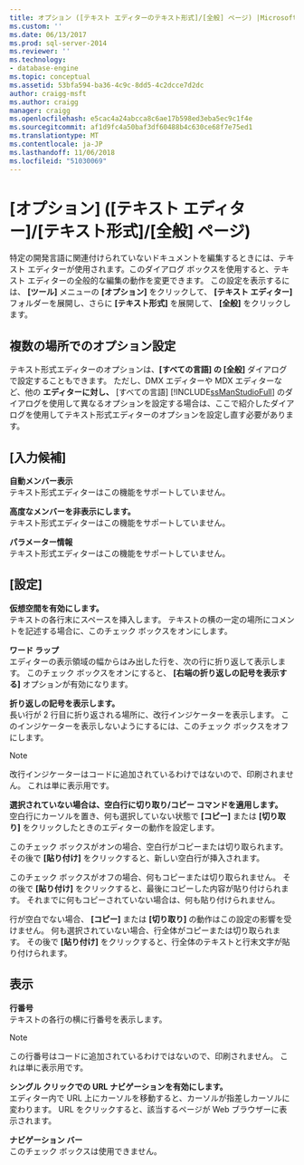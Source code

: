 ```yaml
---
title: オプション ([テキスト エディターのテキスト形式]/[全般] ページ) |Microsoft Docs
ms.custom: ''
ms.date: 06/13/2017
ms.prod: sql-server-2014
ms.reviewer: ''
ms.technology:
- database-engine
ms.topic: conceptual
ms.assetid: 53bfa594-ba36-4c9c-8dd5-4c2dcce7d2dc
author: craigg-msft
ms.author: craigg
manager: craigg
ms.openlocfilehash: e5cac4a24abcca8c6ae17b598ed3eba5ec9c1f4e
ms.sourcegitcommit: af1d9fc4a50baf3df60488b4c630ce68f7e75ed1
ms.translationtype: MT
ms.contentlocale: ja-JP
ms.lasthandoff: 11/06/2018
ms.locfileid: "51030069"
---
```

# <a name="options-text-editor---plain-text---general-page"></a>[オプション] ([テキスト エディター]/[テキスト形式]/[全般] ページ)
  特定の開発言語に関連付けられていないドキュメントを編集するときには、テキスト エディターが使用されます。このダイアログ ボックスを使用すると、テキスト エディターの全般的な編集の動作を変更できます。 この設定を表示するには、 **[ツール]** メニューの **[オプション]** をクリックして、 **[テキスト エディター]** フォルダーを展開し、さらに **[テキスト形式]** を展開して、 **[全般]** をクリックします。  
  
## <a name="setting-options-in-multiple-locations"></a>複数の場所でのオプション設定  
 テキスト形式エディターのオプションは、**[すべての言語] の [全般]** ダイアログで設定することもできます。 ただし、DMX エディターや MDX エディターなど、他の **エディターに対し、** [すべての言語] [!INCLUDE[ssManStudioFull](../includes/ssmanstudiofull-md.md)] のダイアログを使用して異なるオプションを設定する場合は、ここで紹介したダイアログを使用してテキスト形式エディターのオプションを設定し直す必要があります。  
  
## <a name="statement-completion"></a>[入力候補]  
 **自動メンバー表示**  
 テキスト形式エディターはこの機能をサポートしていません。  
  
 **高度なメンバーを非表示にします。**  
 テキスト形式エディターはこの機能をサポートしていません。  
  
 **パラメーター情報**  
 テキスト形式エディターはこの機能をサポートしていません。  
  
## <a name="settings"></a>[設定]  
 **仮想空間を有効にします。**  
 テキストの各行末にスペースを挿入します。 テキストの横の一定の場所にコメントを記述する場合に、このチェック ボックスをオンにします。  
  
 **ワード ラップ**  
 エディターの表示領域の幅からはみ出した行を、次の行に折り返して表示します。 このチェック ボックスをオンにすると、 **[右端の折り返しの記号を表示する]** オプションが有効になります。  
  
 **折り返しの記号を表示します。**  
 長い行が 2 行目に折り返される場所に、改行インジケーターを表示します。 このインジケーターを表示しないようにするには、このチェック ボックスをオフにします。  
  
> [!NOTE]  
>  改行インジケーターはコードに追加されているわけではないので、印刷されません。 これは単に表示用です。  
  
 **選択されていない場合は、空白行に切り取り/コピー コマンドを適用します。**  
 空白行にカーソルを置き、何も選択していない状態で **[コピー]** または **[切り取り]** をクリックしたときのエディターの動作を設定します。  
  
 このチェック ボックスがオンの場合、空白行がコピーまたは切り取られます。 その後で **[貼り付け]** をクリックすると、新しい空白行が挿入されます。  
  
 このチェック ボックスがオフの場合、何もコピーまたは切り取られません。 その後で **[貼り付け]** をクリックすると、最後にコピーした内容が貼り付けられます。 それまでに何もコピーされていない場合は、何も貼り付けられません。  
  
 行が空白でない場合、 **[コピー]** または **[切り取り]** の動作はこの設定の影響を受けません。 何も選択されていない場合、行全体がコピーまたは切り取られます。 その後で **[貼り付け]** をクリックすると、行全体のテキストと行末文字が貼り付けられます。  
  
## <a name="display"></a>表示  
 **行番号**  
 テキストの各行の横に行番号を表示します。  
  
> [!NOTE]  
>  この行番号はコードに追加されているわけではないので、印刷されません。 これは単に表示用です。  
  
 **シングル クリックでの URL ナビゲーションを有効にします。**  
 エディター内で URL 上にカーソルを移動すると、カーソルが指差しカーソルに変わります。 URL をクリックすると、該当するページが Web ブラウザーに表示されます。  
  
 **ナビゲーション バー**  
 このチェック ボックスは使用できません。  
  
  
